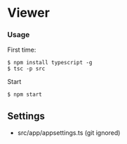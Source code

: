 # Viewer

### Usage
First time:

```
$ npm install typescript -g
$ tsc -p src

```

Start
```
$ npm start
```

## Settings

- src/app/appsettings.ts (git ignored)
